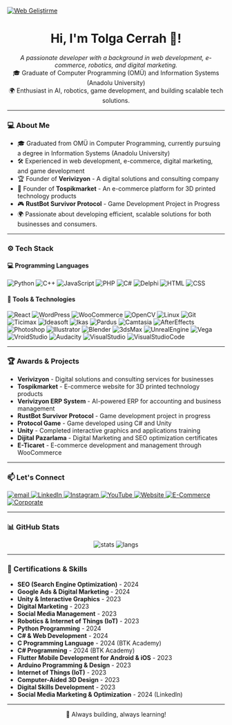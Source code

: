 [![Web Geliştirme](https://www.tgacerrah.com/wp-content/uploads/2022/10/Web-Gelistirme-2.png)](https://www.tgacerrah.com/)

<h1 align="center">Hi, I'm Tolga Cerrah 👋!</h1>
<p align="center">
  <i>A passionate developer with a background in web development, e-commerce, robotics, and digital marketing.</i><br/>
  🎓 Graduate of Computer Programming (OMÜ) and Information Systems (Anadolu University)<br/>
  🌍 Enthusiast in AI, robotics, game development, and building scalable tech solutions.
</p>

---

### 💻 About Me

- 🎓 Graduated from OMÜ in Computer Programming, currently pursuing a degree in Information Systems (Anadolu University)
- 🛠️ Experienced in web development, e-commerce, digital marketing, and game development
- 🏆 Founder of **Verivizyon** - A digital solutions and consulting company
- 🛒 Founder of **Tospikmarket** - An e-commerce platform for 3D printed technology products
- 🎮 **RustBot Survivor Protocol** - Game Development Project in Progress
- 🌍 Passionate about developing efficient, scalable solutions for both businesses and consumers.

---

### ⚙️ Tech Stack

#### 💻 Programming Languages
![Python](https://img.shields.io/badge/Python-3776AB?style=flat&logo=python&logoColor=white)
![C++](https://img.shields.io/badge/C++-00599C?style=flat&logo=c%2B%2B&logoColor=white)
![JavaScript](https://img.shields.io/badge/JavaScript-F7DF1E?style=flat&logo=javascript&logoColor=black)
![PHP](https://img.shields.io/badge/PHP-777BB4?style=flat&logo=php&logoColor=white)
![C#](https://img.shields.io/badge/C%23-239120?style=flat&logo=csharp&logoColor=white)
![Delphi](https://img.shields.io/badge/Delphi-EE1F4D?style=flat&logo=delphi&logoColor=white)
![HTML](https://img.shields.io/badge/HTML-E34F26?style=flat&logo=html5&logoColor=white)
![CSS](https://img.shields.io/badge/CSS-1572B6?style=flat&logo=css3&logoColor=white)

#### 🧰 Tools & Technologies
![React](https://img.shields.io/badge/React-61DAFB?style=flat&logo=react&logoColor=black)
![WordPress](https://img.shields.io/badge/WordPress-21759B?style=flat&logo=wordpress&logoColor=white)
![WooCommerce](https://img.shields.io/badge/WooCommerce-96588A?style=flat&logo=woocommerce&logoColor=white)
![OpenCV](https://img.shields.io/badge/OpenCV-5C3EE8?style=flat&logo=opencv&logoColor=white)
![Linux](https://img.shields.io/badge/Linux-FCC624?style=flat&logo=linux&logoColor=black)
![Git](https://img.shields.io/badge/Git-F05032?style=flat&logo=git&logoColor=white)
![Ticimax](https://img.shields.io/badge/Ticimax-0093D0?style=flat&logo=shopping-cart&logoColor=white)
![Ideasoft](https://img.shields.io/badge/Ideasoft-00A9E0?style=flat&logo=shopping-cart&logoColor=white)
![Ikas](https://img.shields.io/badge/Ikas-009EE3?style=flat&logo=shopping-cart&logoColor=white)
![Pardus](https://img.shields.io/badge/Pardus-00ADEF?style=flat&logo=linux&logoColor=white)
![Camtasia](https://img.shields.io/badge/Camtasia-77B5FE?style=flat&logo=camtasia&logoColor=black)
![AfterEffects](https://img.shields.io/badge/After_Effects-9999FF?style=flat&logo=adobeaftereffects&logoColor=white)
![Photoshop](https://img.shields.io/badge/Photoshop-31A8FF?style=flat&logo=adobephotoshop&logoColor=white)
![Illustrator](https://img.shields.io/badge/Illustrator-FF9A00?style=flat&logo=adobeillustrator&logoColor=white)
![Blender](https://img.shields.io/badge/Blender-F5792A?style=flat&logo=blender&logoColor=white)
![3dsMax](https://img.shields.io/badge/3dsMax-00A1B2?style=flat&logo=autodesk&logoColor=white)
![UnrealEngine](https://img.shields.io/badge/Unreal_Engine-000000?style=flat&logo=unrealengine&logoColor=white)
![Vega](https://img.shields.io/badge/Vega-006B3F?style=flat&logo=shopping-cart&logoColor=white)
![VroidStudio](https://img.shields.io/badge/VroidStudio-FF8C00?style=flat&logo=vroidstudio&logoColor=white)
![Audacity](https://img.shields.io/badge/Audacity-000000?style=flat&logo=audacity&logoColor=white)
![VisualStudio](https://img.shields.io/badge/Visual_Studio-5C2D91?style=flat&logo=visualstudio&logoColor=white)
![VisualStudioCode](https://img.shields.io/badge/Visual_Studio_Code-0078D4?style=flat&logo=visualstudiocode&logoColor=white)

---

### 🏆 Awards & Projects

- **Verivizyon** - Digital solutions and consulting services for businesses
- **Tospikmarket** - E-commerce website for 3D printed technology products
- **Verivizyon ERP System** - AI-powered ERP for accounting and business management
- **RustBot Survivor Protocol** - Game development project in progress
- **Protocol Game** - Game developed using C# and Unity
- **Unity** - Completed interactive graphics and applications training
- **Dijital Pazarlama** - Digital Marketing and SEO optimization certificates
- **E-Ticaret** - E-commerce development and management through WooCommerce

---

### 📫 Let's Connect

<p align="left">
  <a href="mailto:tolgacerrah5561@gmail.com">
    <img src="https://img.icons8.com/fluency/48/gmail-new.png" alt="email"/>
  </a>
  <a href="https://www.linkedin.com/in/tolga-cerrah-tga/">
    <img src="https://img.icons8.com/fluency/48/linkedin.png" alt="LinkedIn"/>
  </a>
  <a href="https://www.instagram.com/tolgacerrah/">
    <img src="https://img.icons8.com/fluency/48/instagram-new.png" alt="Instagram"/>
  </a>
  <a href="https://www.youtube.com/c/TGATolgaCerrah">
    <img src="https://img.icons8.com/fluency/48/youtube-play.png" alt="YouTube"/>
  </a>
  <a href="https://www.tgacerrah.com/">
    <img src="https://img.icons8.com/fluency/48/domain.png" alt="Website"/>
  </a>
  <a href="https://www.tospikmarket.com/">
    <img src="https://img.icons8.com/fluency/48/shopping-cart.png" alt="E-Commerce"/>
  </a>
  <a href="https://verivizyon.com.tr/">
    <img src="https://img.icons8.com/fluency/48/company.png" alt="Corporate"/>
  </a>
</p>


---

### 📊 GitHub Stats

<p align="center">
  <img src="https://github-readme-stats.vercel.app/api?username=TolgaCerrah&show_icons=true&theme=radical" alt="stats"/>
  <img src="https://github-readme-stats.vercel.app/api/top-langs/?username=TolgaCerrah&layout=compact&theme=radical" alt="langs"/>
</p>

---

### 🎯 Certifications & Skills

- **SEO (Search Engine Optimization)** - 2024  
- **Google Ads & Digital Marketing** - 2024  
- **Unity & Interactive Graphics** - 2023  
- **Digital Marketing** - 2023  
- **Social Media Management** - 2023  
- **Robotics & Internet of Things (IoT)** - 2023  
- **Python Programming** - 2024  
- **C# & Web Development** - 2024  
- **C Programming Language** - 2024 (BTK Academy)
- **C# Programming** - 2024 (BTK Academy)
- **Flutter Mobile Development for Android & iOS** - 2023
- **Arduino Programming & Design** - 2023
- **Internet of Things (IoT)** - 2023  
- **Computer-Aided 3D Design** - 2023  
- **Digital Skills Development** - 2023
- **Social Media Marketing & Optimization** - 2024 (LinkedIn)

---

<p align="center">🚀 Always building, always learning!</p>
